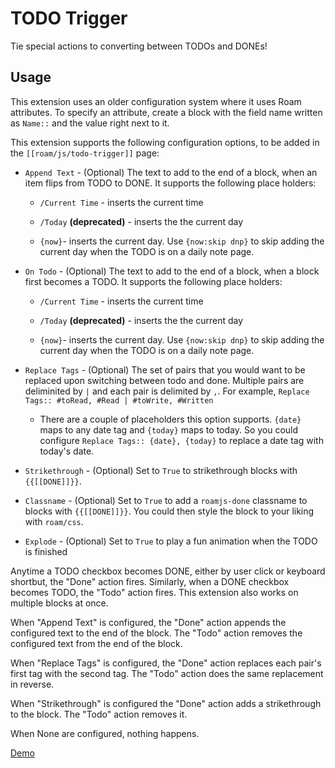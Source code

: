 # TODO Trigger
      
Tie special actions to converting between TODOs and DONEs!

## Usage

This extension uses an older configuration system where it uses Roam attributes. To specify an attribute, create a block with the field name written as `Name::` and the value right next to it.

This extension supports the following configuration options, to be added in the `[[roam/js/todo-trigger]]` page:

- `Append Text` - (Optional) The text to add to the end of a block, when an item flips from TODO to DONE. It supports the following place holders:

    - `/Current Time` - inserts the current time

    - `/Today` **(deprecated)** - inserts the the current day

    - `{now}`- inserts the current day. Use `{now:skip dnp}` to skip adding the current day when the TODO is on a daily note page.

- `On Todo` - (Optional) The text to add to the end of a block, when a block first becomes a TODO. It supports the following place holders:

    - `/Current Time` - inserts the current time

    - `/Today` **(deprecated)** - inserts the the current day

    - `{now}`- inserts the current day. Use `{now:skip dnp}` to skip adding the current day when the TODO is on a daily note page.

- `Replace Tags` - (Optional) The set of pairs that you would want to be replaced upon switching between todo and done. Multiple pairs are deliminited by `|` and each pair is delimited by `,`. For example, `Replace Tags:: #toRead, #Read | #toWrite, #Written`

    - There are a couple of placeholders this option supports. `{date}` maps to any date tag and `{today}` maps to today. So you could configure `Replace Tags:: {date}, {today}` to replace a date tag with today's date.

- `Strikethrough` - (Optional) Set to `True` to strikethrough blocks with `{{[[DONE]]}}`.

- `Classname` - (Optional) Set to `True` to add a `roamjs-done` classname to blocks with `{{[[DONE]]}}`. You could then style the block to your liking with `roam/css`.

- `Explode` - (Optional) Set to `True` to play a fun animation when the TODO is finished


Anytime a TODO checkbox becomes DONE, either by user click or keyboard shortbut, the "Done" action fires. Similarly, when a DONE checkbox becomes TODO, the "Todo" action fires. This extension also works on multiple blocks at once.

When "Append Text" is configured, the "Done" action appends the configured text to the end of the block. The "Todo" action removes the configured text from the end of the block.

When "Replace Tags" is configured, the "Done" action replaces each pair's first tag with the second tag. The "Todo" action does the same replacement in reverse.

When "Strikethrough" is configured the "Done" action adds a strikethrough to the block. The "Todo" action removes it.

When None are configured, nothing happens.

[Demo](https://firebasestorage.googleapis.com/v0/b/firescript-577a2.appspot.com/o/imgs%2Fapp%2Froamjs%2F7LAMTNJU8a.mp4?alt=media&token=e008cb7f-105a-4033-9858-258cc13e283b)

